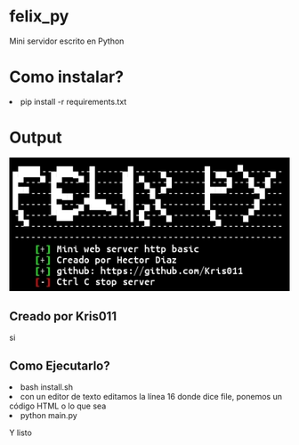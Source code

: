 # felix_py
Mini servidor escrito en Python
<br>
<h1>Como instalar?</h1>
<li>pip install -r requirements.txt</li>
<h1>Output</h1>
<img src="https://github.com/Kris011/felix_py/blob/main/img.jpg">
<h2>Creado por Kris011</h2>
<p>si</p>
<h2>Como Ejecutarlo?</h2>
<li>bash install.sh</li>
<li>con un editor de texto editamos la línea 16 donde dice file, ponemos un código HTML o lo que sea</li>
<li>python main.py</li>
<p>Y listo</p>














</p>
